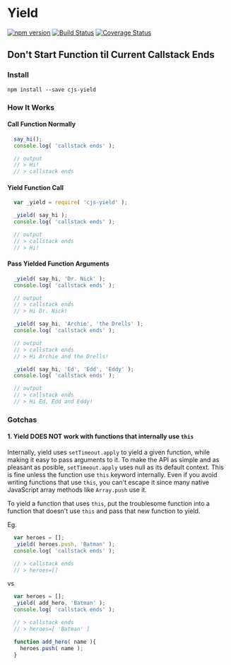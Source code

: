 Yield
===
[![npm version](https://badge.fury.io/js/cjs-yield.svg)](https://badge.fury.io/js/cjs-yield) [![Build Status](https://travis-ci.org/Akamaozu/cjs-yield.svg?branch=master)](https://travis-ci.org/Akamaozu/cjs-yield) [![Coverage Status](https://coveralls.io/repos/github/Akamaozu/cjs-yield/badge.svg?branch=master)](https://coveralls.io/github/Akamaozu/cjs-yield?branch=master)

Don't Start Function til Current Callstack Ends
---

### Install

```
npm install --save cjs-yield
```

### How It Works

#### Call Function Normally

```js
  say_hi();
  console.log( 'callstack ends' );

  // output
  // > Hi!
  // > callstack ends
```

#### Yield Function Call

```js
  var _yield = require( 'cjs-yield' );

  _yield( say_hi );
  console.log( 'callstack ends' );

  // output
  // > callstack ends
  // > Hi!
```

#### Pass Yielded Function Arguments

```js
  _yield( say_hi, 'Dr. Nick' );
  console.log( 'callstack ends' );

  // output
  // > callstack ends
  // > Hi Dr. Nick!
```

```js
  _yield( say_hi, 'Archie', 'the Drells' );
  console.log( 'callstack ends' );

  // output
  // > callstack ends
  // > Hi Archie and the Drells!
```

```js
  _yield( say_hi, 'Ed', 'Edd', 'Eddy' );
  console.log( 'callstack ends' );

  // output
  // > callstack ends
  // > Hi Ed, Edd and Eddy!
```

### Gotchas

#### 1. Yield DOES NOT work with functions that internally use `this`

Internally, yield uses `setTimeout.apply` to yield a given function, while making it easy to pass arguments to it. To make the API as simple and as pleasant as posible, `setTimeout.apply` uses null as its default context. This is fine unless the function use `this` keyword internally. Even if you avoid writing functions that use `this`, you can't escape it since many native JavaScript array methods like `Array.push` use it.

To yield a function that uses `this`, put the troublesome function into a function that doesn't use `this` and pass that new function to yield.

Eg.

```js
  var heroes = [];
  _yield( heroes.push, 'Batman' );
  console.log( 'callstack ends' );

  // > callstack ends
  // > heroes=[]
```

vs

```js
  var heroes = [];
  _yield( add_hero, 'Batman' );
  console.log( 'callstack ends' );

  // > callstack ends
  // > heroes=[ 'Batman' ]

  function add_hero( name ){
    heroes.push( name );
  }
```
